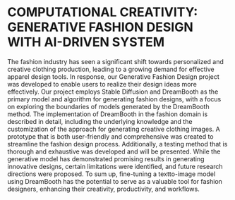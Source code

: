 # COMPUTATIONAL CREATIVITY: GENERATIVE FASHION DESIGN WITH AI-DRIVEN SYSTEM

The fashion industry has seen a significant shift towards personalized and creative clothing production, leading to a growing demand for effective apparel design tools. In response, our Generative Fashion Design project was developed to enable users to realize their design ideas more effectively. Our project employs Stable Diffusion and DreamBooth as the primary model and algorithm for generating fashion designs, with a focus on exploring the boundaries of models generated by the DreamBooth method. The implementation of DreamBooth in the fashion domain is described in detail, including the underlying knowledge and the customization of the approach for generating creative clothing images. A prototype that is both user-friendly and comprehensive was created to streamline the fashion design process. Additionally, a testing method that is thorough and exhaustive was developed and will be presented. While the generative model has demonstrated promising results in generating innovative designs, certain limitations were identified, and future research directions were proposed. To sum up, fine-tuning a textto-image model using DreamBooth has the potential to serve as a valuable tool for fashion designers, enhancing their creativity, productivity, and workflows.
